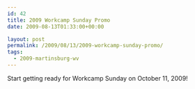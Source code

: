 ```yaml
---
id: 42
title: 2009 Workcamp Sunday Promo
date: 2009-08-13T01:33:00+00:00

layout: post
permalink: /2009/08/13/2009-workcamp-sunday-promo/
tags:
  - 2009-martinsburg-wv
---
```

Start getting ready for Workcamp Sunday on October 11, 2009!